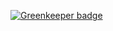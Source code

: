 

[![Greenkeeper badge](https://badges.greenkeeper.io/stableShip/node-java-aes-demo.svg)](https://greenkeeper.io/)